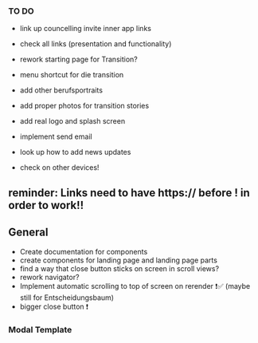 ### TO DO

- link up councelling invite inner app links
- check all links (presentation and functionality)
- rework starting page for Transition?
- menu shortcut for die transition
- add other berufsportraits
- add proper photos for transition stories
- add real logo and splash screen
- implement send email
- look up how to add news updates

- check on other devices!

## reminder: Links need to have https:// before ! in order to work!!

## General

- Create documentation for components
- create components for landing page and landing page parts
- find a way that close button sticks on screen in scroll views?
- rework navigator?
- Implement automatic scrolling to top of screen on rerender ❗✅ (maybe still for Entscheidungsbaum)
- bigger close button ❗

### Modal Template

<!--
import React from 'react';

import {Modal} from 'react-native';
import Article from '../../components/articleComponents/article';
import ArticleHeader from '../../components/articleComponents/articleHeader';
import ArticleIllustration from '../../components/articleComponents/articleIllustration';
import ArticleSubHeader from '../../components/articleComponents/articleSubHeader';
import Paragraph from '../../components/articleComponents/paragraph';
import CloseButton from '../../components/buttons/closeButton';
import ScrollableScreenContainer from '../../components/scrollableScreen';

const Ausbildung = (props) => {
  return (
    <Modal visible={props.isVisible} animationType={'slide'}>
      <ScrollableScreenContainer>
        <CloseButton close={props.close} />
        <ArticleHeader></ArticleHeader>
        <ArticleIllustration image={require('')} />
        <Article>
          <ArticleSubHeader></ArticleSubHeader>
          <Paragraph></Paragraph>
        </Article>
      </ScrollableScreenContainer>
    </Modal>
  );
};

export default Ausbildung; -->
